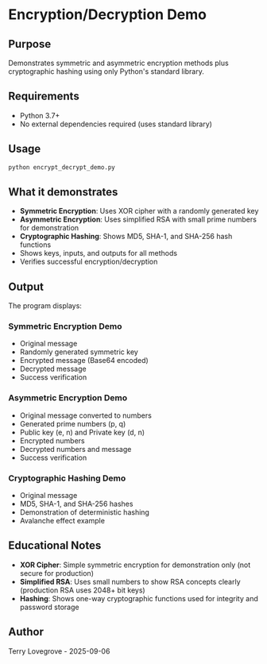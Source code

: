 # Encryption/Decryption Demo

## Purpose
Demonstrates symmetric and asymmetric encryption methods plus cryptographic hashing using only Python's standard library.

## Requirements
- Python 3.7+
- No external dependencies required (uses standard library)

## Usage
```bash
python encrypt_decrypt_demo.py
```

## What it demonstrates
- **Symmetric Encryption**: Uses XOR cipher with a randomly generated key
- **Asymmetric Encryption**: Uses simplified RSA with small prime numbers for demonstration
- **Cryptographic Hashing**: Shows MD5, SHA-1, and SHA-256 hash functions
- Shows keys, inputs, and outputs for all methods
- Verifies successful encryption/decryption

## Output
The program displays:

### Symmetric Encryption Demo
- Original message
- Randomly generated symmetric key
- Encrypted message (Base64 encoded)
- Decrypted message
- Success verification

### Asymmetric Encryption Demo
- Original message converted to numbers
- Generated prime numbers (p, q)
- Public key (e, n) and Private key (d, n)
- Encrypted numbers
- Decrypted numbers and message
- Success verification

### Cryptographic Hashing Demo
- Original message
- MD5, SHA-1, and SHA-256 hashes
- Demonstration of deterministic hashing
- Avalanche effect example

## Educational Notes
- **XOR Cipher**: Simple symmetric encryption for demonstration only (not secure for production)
- **Simplified RSA**: Uses small numbers to show RSA concepts clearly (production RSA uses 2048+ bit keys)
- **Hashing**: Shows one-way cryptographic functions used for integrity and password storage

## Author
Terry Lovegrove - 2025-09-06
